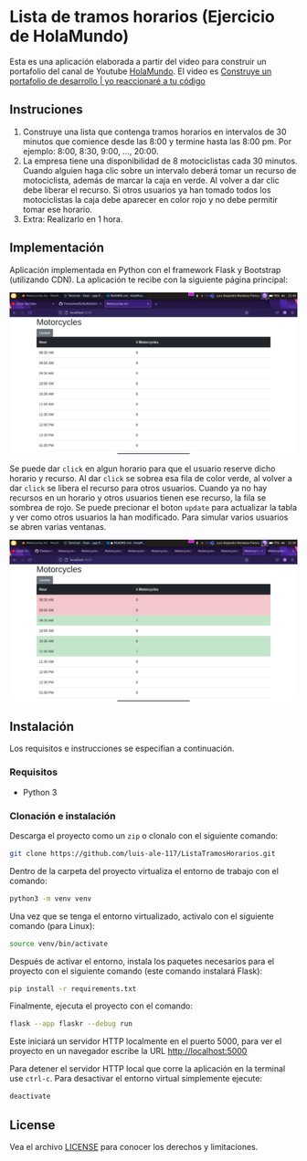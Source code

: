 # Lista de tramos horarios (Ejercicio de HolaMundo)

Esta es una aplicación elaborada a partir del video para construir un portafolio del canal de Youtube [HolaMundo](https://www.youtube.com/c/HolaMundoDev). El video es [Construye un portafolio de desarrollo | yo reaccionaré a tu código](https://youtu.be/psSO3T7gslU)

## Instruciones

1. Construye una lista que contenga tramos horarios en intervalos de 30 minutos que comience desde las 8:00 y termine hasta las 8:00 pm. Por ejemplo: 8:00, 8:30, 9:00, ..., 20:00.
2. La empresa tiene una disponibilidad de 8 motociclistas cada 30 minutos. Cuando alguien haga clic sobre un intervalo deberá tomar un recurso de motociclista, además de marcar la caja en verde. Al volver a dar clic debe liberar el recurso. Si otros usuarios ya han tomado todos los motociclistas la caja debe aparecer en color rojo y no debe permitir tomar ese horario.
3. Extra: Realizarlo en 1 hora.

## Implementación

Aplicación implementada en Python con el framework Flask y Bootstrap (utilizando CDN). La aplicación te recibe con la siguiente página principal:

![Pagina de inicio](assets/images/home-page.png)

Se puede dar `click` en algun horario para que el usuario reserve dicho horario y recurso. Al dar `click` se sobrea esa fila de color verde, al volver a dar `click` se libera el recurso para otros usuarios. Cuando ya no hay recursos en un horario y otros usuarios tienen ese recurso, la fila se sombrea de rojo. Se puede precionar el boton `update` para actualizar la tabla y ver como otros usuarios la han modificado. Para simular varios usuarios se abren varias ventanas.

![Ejemplo](assets/images/example.png)

## Instalación

Los requisitos e instrucciones se especifian a continuación.

### Requisitos
- Python 3

### Clonación e instalación

Descarga el proyecto como un `zip` o clonalo con el siguiente comando:
```bash
git clone https://github.com/luis-ale-117/ListaTramosHorarios.git
```
Dentro de la carpeta del proyecto virtualiza el entorno de trabajo con el comando:

```bash
python3 -m venv venv
```
Una vez que se tenga el entorno virtualizado, activalo con el siguiente comando (para Linux):
```bash
source venv/bin/activate
```
Después de activar el entorno, instala los paquetes necesarios para el proyecto con el siguiente comando (este comando instalará Flask):
```bash
pip install -r requirements.txt
```
Finalmente, ejecuta el proyecto con el comando:

```bash
flask --app flaskr --debug run
```
Este iniciará un servidor HTTP localmente en el puerto 5000, para ver el proyecto en un navegador escribe la URL [http://localhost:5000](http://localhost:5000)

Para detener el servidor HTTP local que corre la aplicación en la terminal use `ctrl-c`. Para desactivar el entorno virtual simplemente ejecute:
```bash
deactivate
```

## License

Vea el archivo [LICENSE](/LICENSE) para conocer los derechos y limitaciones.